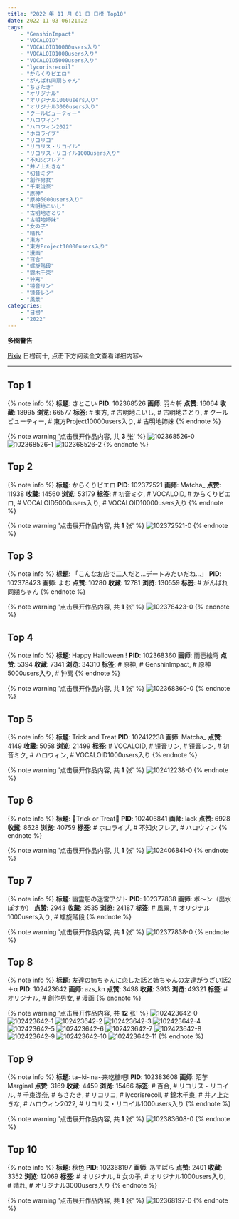 ```yaml
---
title: "2022 年 11 月 01 日 日榜 Top10"
date: 2022-11-03 06:21:22
tags:
    - "GenshinImpact"
    - "VOCALOID"
    - "VOCALOID10000users入り"
    - "VOCALOID1000users入り"
    - "VOCALOID5000users入り"
    - "lycorisrecoil"
    - "からくりピエロ"
    - "がんばれ同期ちゃん"
    - "ちさたき"
    - "オリジナル"
    - "オリジナル1000users入り"
    - "オリジナル3000users入り"
    - "クールビューティー"
    - "ハロウィン"
    - "ハロウィン2022"
    - "ホロライブ"
    - "リコリコ"
    - "リコリス・リコイル"
    - "リコリス・リコイル1000users入り"
    - "不知火フレア"
    - "井ノ上たきな"
    - "初音ミク"
    - "創作男女"
    - "千束泷奈"
    - "原神"
    - "原神5000users入り"
    - "古明地こいし"
    - "古明地さとり"
    - "古明地姉妹"
    - "女の子"
    - "晴れ"
    - "東方"
    - "東方Project10000users入り"
    - "漫画"
    - "百合"
    - "螺旋階段"
    - "錦木千束"
    - "钟离"
    - "镜音リン"
    - "镜音レン"
    - "風景"
categories:
    - "日榜"
    - "2022"
---
```


<i class="fa fa-triangle-exclamation"></i>**多图警告**<i class="fa fa-triangle-exclamation"></i>

[Pixiv](https://www.pixiv.net/) 日榜前十, 点击下方阅读全文查看详细内容~

<!-- more -->

---

## Top 1

{% note info %}
**标题**: さとこい
**PID**: 102368526 **画师**: 羽々斬
**点赞**: 16064 **收藏**: 18995 **浏览**: 66577
**标签**: # 東方, # 古明地こいし, # 古明地さとり, # クールビューティー, # 東方Project10000users入り, # 古明地姉妹
{% endnote %}

{% note warning '点击展开作品内容, 共 **3** 张' %}
![102368526-0](https://i.pixiv.re/img-original/img/2022/10/31/00/01/19/102368526_p0.png)
![102368526-1](https://i.pixiv.re/img-original/img/2022/10/31/00/01/19/102368526_p1.png)
![102368526-2](https://i.pixiv.re/img-original/img/2022/10/31/00/01/19/102368526_p2.png)
{% endnote %}

## Top 2

{% note info %}
**标题**: からくりピエロ
**PID**: 102372521 **画师**: Matcha_
**点赞**: 11938 **收藏**: 14560 **浏览**: 53179
**标签**: # 初音ミク, # VOCALOID, # からくりピエロ, # VOCALOID5000users入り, # VOCALOID10000users入り
{% endnote %}

{% note warning '点击展开作品内容, 共 **1** 张' %}
![102372521-0](https://i.pixiv.re/img-original/img/2022/10/31/01/30/01/102372521_p0.jpg)
{% endnote %}

## Top 3

{% note info %}
**标题**: 「こんなお店で二人だと…デートみたいだね…」
**PID**: 102378423 **画师**: よむ
**点赞**: 10280 **收藏**: 12781 **浏览**: 130559
**标签**: # がんばれ同期ちゃん
{% endnote %}

{% note warning '点击展开作品内容, 共 **1** 张' %}
![102378423-0](https://i.pixiv.re/img-original/img/2022/10/31/08/02/27/102378423_p0.png)
{% endnote %}

## Top 4

{% note info %}
**标题**: Happy Halloween !
**PID**: 102368360 **画师**: 雨壱絵穹
**点赞**: 5394 **收藏**: 7341 **浏览**: 34310
**标签**: # 原神, # GenshinImpact, # 原神5000users入り, # 钟离
{% endnote %}

{% note warning '点击展开作品内容, 共 **1** 张' %}
![102368360-0](https://i.pixiv.re/img-original/img/2022/10/31/00/00/44/102368360_p0.jpg)
{% endnote %}

## Top 5

{% note info %}
**标题**: Trick and Treat
**PID**: 102412238 **画师**: Matcha_
**点赞**: 4149 **收藏**: 5058 **浏览**: 21499
**标签**: # VOCALOID, # 镜音リン, # 镜音レン, # 初音ミク, # ハロウィン, # VOCALOID1000users入り
{% endnote %}

{% note warning '点击展开作品内容, 共 **1** 张' %}
![102412238-0](https://i.pixiv.re/img-original/img/2022/11/01/02/37/21/102412238_p0.jpg)
{% endnote %}

## Top 6

{% note info %}
**标题**: 🎃Trick or Treat🎃
**PID**: 102406841 **画师**: lack
**点赞**: 6928 **收藏**: 8628 **浏览**: 40759
**标签**: # ホロライブ, # 不知火フレア, # ハロウィン
{% endnote %}

{% note warning '点击展开作品内容, 共 **1** 张' %}
![102406841-0](https://i.pixiv.re/img-original/img/2022/11/01/00/00/07/102406841_p0.png)
{% endnote %}

## Top 7

{% note info %}
**标题**: 幽霊船の迷宮アジト
**PID**: 102377838 **画师**: ポ～ン（出水ぽすか）
**点赞**: 2943 **收藏**: 3535 **浏览**: 24187
**标签**: # 風景, # オリジナル1000users入り, # 螺旋階段
{% endnote %}

{% note warning '点击展开作品内容, 共 **1** 张' %}
![102377838-0](https://i.pixiv.re/img-original/img/2022/10/31/07/30/01/102377838_p0.jpg)
{% endnote %}

## Top 8

{% note info %}
**标题**: 友達の姉ちゃんに恋した話と姉ちゃんの友達がうざい話2＋α
**PID**: 102423642 **画师**: azs_kn
**点赞**: 3498 **收藏**: 3913 **浏览**: 49321
**标签**: # オリジナル, # 創作男女, # 漫画
{% endnote %}

{% note warning '点击展开作品内容, 共 **12** 张' %}
![102423642-0](https://i.pixiv.re/img-original/img/2022/11/01/15/58/10/102423642_p0.jpg)
![102423642-1](https://i.pixiv.re/img-original/img/2022/11/01/15/58/10/102423642_p1.jpg)
![102423642-2](https://i.pixiv.re/img-original/img/2022/11/01/15/58/10/102423642_p2.jpg)
![102423642-3](https://i.pixiv.re/img-original/img/2022/11/01/15/58/10/102423642_p3.jpg)
![102423642-4](https://i.pixiv.re/img-original/img/2022/11/01/15/58/10/102423642_p4.jpg)
![102423642-5](https://i.pixiv.re/img-original/img/2022/11/01/15/58/10/102423642_p5.jpg)
![102423642-6](https://i.pixiv.re/img-original/img/2022/11/01/15/58/10/102423642_p6.jpg)
![102423642-7](https://i.pixiv.re/img-original/img/2022/11/01/15/58/10/102423642_p7.jpg)
![102423642-8](https://i.pixiv.re/img-original/img/2022/11/01/15/58/10/102423642_p8.jpg)
![102423642-9](https://i.pixiv.re/img-original/img/2022/11/01/15/58/10/102423642_p9.jpg)
![102423642-10](https://i.pixiv.re/img-original/img/2022/11/01/15/58/10/102423642_p10.jpg)
![102423642-11](https://i.pixiv.re/img-original/img/2022/11/01/15/58/10/102423642_p11.jpg)
{% endnote %}

## Top 9

{% note info %}
**标题**: ta~ki~na~来吃糖吧!
**PID**: 102383608 **画师**: 陌芋Marginal
**点赞**: 3169 **收藏**: 4459 **浏览**: 15466
**标签**: # 百合, # リコリス・リコイル, # 千束泷奈, # ちさたき, # リコリコ, # lycorisrecoil, # 錦木千束, # 井ノ上たきな, # ハロウィン2022, # リコリス・リコイル1000users入り
{% endnote %}

{% note warning '点击展开作品内容, 共 **1** 张' %}
![102383608-0](https://i.pixiv.re/img-original/img/2022/10/31/13/07/16/102383608_p0.jpg)
{% endnote %}

## Top 10

{% note info %}
**标题**: 秋色
**PID**: 102368197 **画师**: あすぱら
**点赞**: 2401 **收藏**: 3352 **浏览**: 12069
**标签**: # オリジナル, # 女の子, # オリジナル1000users入り, # 晴れ, # オリジナル3000users入り
{% endnote %}

{% note warning '点击展开作品内容, 共 **1** 张' %}
![102368197-0](https://i.pixiv.re/img-original/img/2022/10/31/00/00/23/102368197_p0.jpg)
{% endnote %}
